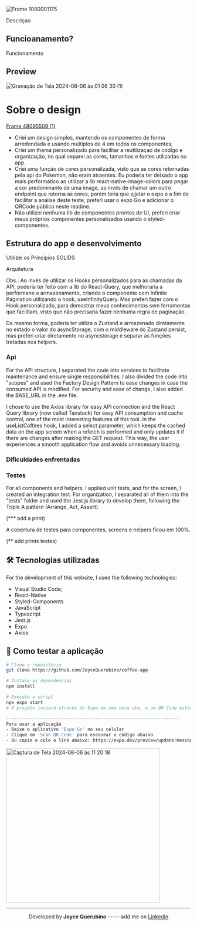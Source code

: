 
![Frame 1000001175](https://github.com/user-attachments/assets/bb413121-867d-458f-b558-da51a53d05ea)

Descriçao

## Funcioanamento?

Funcionamento

## Preview 
![Gravação de Tela 2024-08-06 às 01 06 30 (1)](https://github.com/user-attachments/assets/ffd56127-8805-4e48-a75b-9ec3fb3aaa2f)

# Sobre o design

[Frame 48095509 (1)](https://github.com/user-attachments/assets/d5fd7f51-feec-4525-a4e8-b06a9b35f7d7)

- Criei um design simples, mantendo os componentes de forma arredondada e usando multiplos de 4 em todos os componentes;
- Criei um thema personalizado para facilitar a reutilizaçao de código e organização, no qual separei as cores, tamanhos e fontes utilizadas no app.
- Criei uma função de cores personalizada, visto que as cores retornadas pela api do Pokemon, não eram atraentes. Eu poderia ter deixado o app mais performático ao utilizar a lib react-native-image-colors para pegar a cor predominante de uma image, ao invés de chamar um outro endpoint que retorna as cores, porém teria que ejjetar o expo e a fim de facilitar a analise deste teste, preferi usar o expo Go e adicionar o QRCode público neste readme.
- Não utilizei nenhuma lib de componentes prontos de UI, preferi criar meus próprios componentes personalizados usando o styled-componentes.

## Estrutura do app e desenvolvimento

Utilizei os Principios SOLIDS

Arquitetura

Obs.: Ao invés de utilizar os Hooks personalizados para as chamadas da API, poderia ter feito com a lib do React-Query, que melhoraria a performane e armazenamento, criando o componente com Infinite Pagination utilizando o hook, useInfinityQuery. Mas preferi fazer com o Hook personalizado, para demostrar meus conhecimentos sem ferramentas que facilitam, visto que não precisaria fazer nenhuma regra de paginação.

Da mesmo forma, poderia ter utiliza o Zustand e armazenado diretamente no estado o valor do asyncStorage, com o middleware do Zustand persist, mas preferi criar diretamente no asyncstorage e separar as funções tratadas nos helpers.

### Api

For the API structure, I separated the code into services to facilitate maintenance and ensure single responsibilities. I also divided the code into "scopes" and used the Factory Design Pattern to ease changes in case the consumed API is modified. For security and ease of change, I also added the BASE_URL in the .env file.

I chose to use the Axios library for easy API connection and the React Query library (now called Tanstack) for easy API consumption and cache control, one of the most interesting features of this tool. In the useListCoffees hook, I added a select parameter, which keeps the cached data on the app screen when a refetch is performed and only updates it if there are changes after making the GET request. This way, the user experiences a smooth application flow and avoids unnecessary loading.

### Dificuldades enfrentadas

### Testes

For all components and helpers, I applied unit tests, and for the screen, I created an integration test. For organization, I separated all of them into the "tests" folder and used the Jest.js library to develop them, following the Triple A pattern (Arrange, Act, Assert).

(\*\*\* add a print)

A cobertura de testes para componentes, screens e helpers ficou em 100%.

(\*\* add prints testes)

## 🛠 Tecnologias utilizadas

For the development of this website, I used the following technologies:

- Visual Studio Code;
- React-Native
- Styled-Components
- JavaScript
- Typescript
- Jest.js
- Expo
- Axios

## 🚀 Como testar a aplicação

```bash
# Clone o repositório
git clone https://github.com/JoyceQuerubino/coffee-app

# Instale as dependências
npm install

# Execute o script
npx expo start
# O projeto inciará através do Expo em uma nova aba, e um QR Code estará disponível.

------------------------------------------------------------------
Para usar a aplicação
- Baixe o aplicativo 'Expo Go' no seu celular
- Clique em 'Scan QR Code' para escanear o código abaixo
- Ou copie e cole o link abaixo: https://expo.dev/preview/update?message=fix%3A%20refector%20abstraction%20components&updateRuntimeVersion=1.0.0&createdAt=2024-08-06T14%3A19%3A38.901Z&slug=exp&projectId=734cd460-a071-4cc5-9244-be445d9d4a65&group=9c26342d-b60a-4e8e-9755-8e597475717f
```

<img width="419" alt="Captura de Tela 2024-08-06 às 11 20 18" src="https://github.com/user-attachments/assets/cd169bde-4aa3-42da-aaed-ccf660860608">


---

<p align= center>
Developed by <strong>Joyce Querubino</strong>   -----   add me on <a href="https://www.linkedin.com/in/joyce-querubino/"target="_blank">Linkedin</a>
</p>
